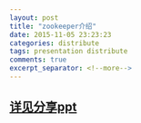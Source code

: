 ```yaml
---
layout: post
title: "zookeeper介绍"
date: 2015-11-05 23:23:23
categories: distribute
tags: presentation distribute
comments: true
excerpt_separator: <!--more-->
---
```

<!--more-->

## [详见分享ppt](/resources/presentation/Zookeeper介绍.pdf)